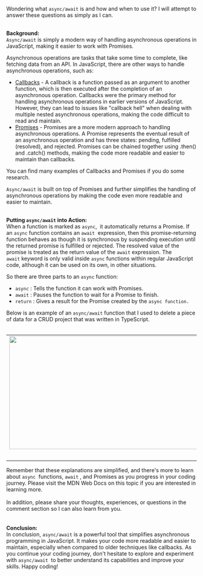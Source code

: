 <p>Wondering what <code>async/await</code>&nbsp;is and how and when to use it? I will attempt to answer these questions as simply as I can.<br /><br /></p><p><b>Background:</b><br /><code>Async/await</code>&nbsp;is simply a modern way of handling asynchronous operations in JavaScript, making it easier to work with Promises.&nbsp;</p><p>Asynchronous operations are tasks that take some time to complete, like fetching data from an API. In JavaScript, there are other ways to handle asynchronous operations, such as:</p><p></p><ul style="text-align: left;"><li><u>Callbacks</u> - A callback is a function passed as an argument to another function, which is then executed after the completion of an asynchronous operation. Callbacks were the primary method for handling asynchronous operations in earlier versions of JavaScript. However, they can lead to issues like "callback hell" when dealing with multiple nested asynchronous operations, making the code difficult to read and maintain.</li><li><u>Promises</u> - Promises are a more modern approach to handling asynchronous operations. A Promise represents the eventual result of an asynchronous operation and has three states: pending, fulfilled (resolved), and rejected. Promises can be chained together using .then() and .catch() methods, making the code more readable and easier to maintain than callbacks.</li></ul><div>You can find many examples of Callbacks and Promises if you do some research.</div><p></p><p><code>Async/await</code>&nbsp;is built on top of Promises and further simplifies the handling of asynchronous operations by making the code even more readable and easier to maintain.<br /><br /></p><p><b>Putting <code>async/await</code>&nbsp;into Action:</b><br />When a function is marked as <code>async</code>,&nbsp; it automatically returns a Promise.&nbsp;If an <code>async</code>&nbsp;function contains an <code>await</code>&nbsp; expression, then this promise-returning function behaves as though it is synchronous by suspending execution until the returned promise is fulfilled or rejected. The resolved value of the promise is treated as the return value of the <code>await</code>&nbsp;expression.&nbsp;The <code>await</code>&nbsp;keyword is only valid inside <code>async</code>&nbsp;functions within regular JavaScript code, although it can be used on its own, in other situations.&nbsp;</p><p>So there are three parts to an <code>async</code>&nbsp;function:</p><p></p><ul style="text-align: left;"><li><code>async</code>&nbsp;: Tells the function it can work with Promises.</li><li><code>await</code>&nbsp;: Pauses the function to wait for a Promise to finish.</li><li><code>return</code>&nbsp;: Gives a result for the Promise created by the <code>async function.</code>&nbsp;</li></ul>Below is an example of an <code>async/await</code>&nbsp;function that I used to delete a piece of data for a CRUD project that was written in TypeScript.<br /><div><br /></div><table align="center" cellpadding="0" cellspacing="0" class="tr-caption-container" style="margin-left: auto; margin-right: auto;"><tbody><tr><td style="text-align: center;"><a href="https://blogger.googleusercontent.com/img/b/R29vZ2xl/AVvXsEjTUESsHWkAKmAZe5Gu24kCE42ylamnV_Zxu0eq6Hozxv5hc1GaORD2YQiIKuH3bLwz33YULIsdC06NJ39NBnlTsY4enQ2TiRDwijSCl5Ec4tpjQajLD-iYsmFlhqjNqKb3qYBu365vh2SBv17XXhsU8aTJvD0vrSsFl85rphF3B9FF0KzRNVd0c890fA/s1618/Screenshot%202023-04-03%20at%203.18.23%20PM.png" style="margin-left: auto; margin-right: auto;"><img border="0" data-original-height="712" data-original-width="1618" height="300" src="https://blogger.googleusercontent.com/img/b/R29vZ2xl/AVvXsEjTUESsHWkAKmAZe5Gu24kCE42ylamnV_Zxu0eq6Hozxv5hc1GaORD2YQiIKuH3bLwz33YULIsdC06NJ39NBnlTsY4enQ2TiRDwijSCl5Ec4tpjQajLD-iYsmFlhqjNqKb3qYBu365vh2SBv17XXhsU8aTJvD0vrSsFl85rphF3B9FF0KzRNVd0c890fA/w680-h300/Screenshot%202023-04-03%20at%203.18.23%20PM.png" width="680" /></a></td></tr><tr><td class="tr-caption" style="text-align: center;"><br /></td></tr></tbody></table><div>Remember that these explanations are simplified, and there's more to learn about <code>async</code>&nbsp; functions, <code>await</code>&nbsp;, and Promises as you progress in your coding journey. Please visit the MDN Web Docs on this topic if you are interested in learning more.</div><div><br /></div><div>In addition, please share your thoughts, experiences, or questions in the comment section so I can also learn from you.<br /><br /></div><div><b><br /></b></div><div><b>Conclusion:</b></div><div>In conclusion, <code>async/await</code>&nbsp;is a powerful tool that simplifies asynchronous programming in JavaScript. It makes your code more readable and easier to maintain, especially when compared to older techniques like callbacks. As you continue your coding journey, don't hesitate to explore and experiment with <code>async/await</code>&nbsp; to better understand its capabilities and improve your skills. Happy coding!</div>